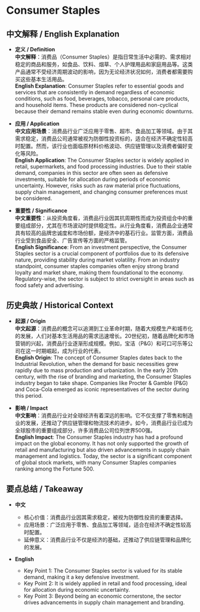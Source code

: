 # Consumer Staples

## 中文解释 / English Explanation

* **定义 / Definition**  
  **中文解释**：消费品（Consumer Staples）是指日常生活中必需的、需求相对稳定的商品和服务，如食品、饮料、烟草、个人护理用品和家庭用品等。这类产品通常不受经济周期波动的影响，因为无论经济状况如何，消费者都需要购买这些基本生活用品。  
  **English Explanation**: Consumer Staples refer to essential goods and services that are consistently in demand regardless of economic conditions, such as food, beverages, tobacco, personal care products, and household items. These products are considered non-cyclical because their demand remains stable even during economic downturns.

* **应用 / Application**  
  **中文应用场景**：消费品行业广泛应用于零售、超市、食品加工等领域。由于其需求稳定，消费品公司通常被视为防御性投资标的，适合在经济不确定性较高时配置。然而，该行业也面临原材料价格波动、供应链管理以及消费者偏好变化等风险。  
  **English Application**: The Consumer Staples sector is widely applied in retail, supermarkets, and food processing industries. Due to their stable demand, companies in this sector are often seen as defensive investments, suitable for allocation during periods of economic uncertainty. However, risks such as raw material price fluctuations, supply chain management, and changing consumer preferences must be considered.

* **重要性 / Significance**  
  **中文重要性**：从投资角度看，消费品行业因其抗周期性而成为投资组合中的重要组成部分，尤其在市场波动时提供稳定性。从行业角度看，消费品企业通常具有较高的品牌忠诚度和市场份额，是经济中的基石行业。监管方面，消费品行业受到食品安全、广告宣传等方面的严格监管。  
  **English Significance**: From an investment perspective, the Consumer Staples sector is a crucial component of portfolios due to its defensive nature, providing stability during market volatility. From an industry standpoint, consumer staples companies often enjoy strong brand loyalty and market share, making them foundational to the economy. Regulatory-wise, the sector is subject to strict oversight in areas such as food safety and advertising.

## 历史典故 / Historical Context

* **起源 / Origin**  
  **中文起源**：消费品的概念可以追溯到工业革命时期，随着大规模生产和城市化的发展，人们对基本生活用品的需求迅速增长。20世纪初，随着品牌化和市场营销的兴起，消费品行业逐渐形成规模。例如，宝洁（P&G）和可口可乐等公司在这一时期崛起，成为行业的代表。  
  **English Origin**: The concept of Consumer Staples dates back to the Industrial Revolution, when the demand for basic necessities grew rapidly due to mass production and urbanization. In the early 20th century, with the rise of branding and marketing, the Consumer Staples industry began to take shape. Companies like Procter & Gamble (P&G) and Coca-Cola emerged as iconic representatives of the sector during this period.

* **影响 / Impact**  
  **中文影响**：消费品行业对全球经济有着深远的影响。它不仅支撑了零售和制造业的发展，还推动了供应链管理和物流技术的进步。如今，消费品行业已成为全球股市的重要组成部分，许多消费品公司位列世界500强。  
  **English Impact**: The Consumer Staples industry has had a profound impact on the global economy. It has not only supported the growth of retail and manufacturing but also driven advancements in supply chain management and logistics. Today, the sector is a significant component of global stock markets, with many Consumer Staples companies ranking among the Fortune 500.

## 要点总结 / Takeaway

* **中文**  
  - 核心价值：消费品行业因其需求稳定，被视为防御性投资的重要选择。  
  - 应用场景：广泛应用于零售、食品加工等领域，适合在经济不确定性较高时配置。  
  - 延伸意义：消费品行业不仅是经济的基础，还推动了供应链管理和品牌化的发展。

* **English**  
  - Key Point 1: The Consumer Staples sector is valued for its stable demand, making it a key defensive investment.  
  - Key Point 2: It is widely applied in retail and food processing, ideal for allocation during economic uncertainty.  
  - Key Point 3: Beyond being an economic cornerstone, the sector drives advancements in supply chain management and branding.
